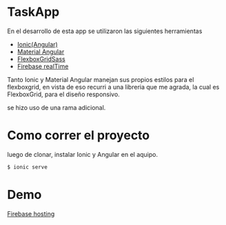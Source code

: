 # TaskApp


En el desarrollo de esta app se utilizaron las siguientes herramientas

  - [Ionic(Angular)]
  - [Material Angular]
  - [FlexboxGridSass]
  - [Firebase realTime]

Tanto Ionic y Material Angular manejan sus propios estilos para el flexboxgrid, en vista de eso recurri a una libreria que me agrada, la cual es FlexboxGrid, para el diseño responsivo.

se hizo uso de una rama adicional. 

# Como correr el proyecto
luego de clonar, instalar Ionic y Angular en el aquipo.
```sh
$ ionic serve
```
# Demo
[Firebase hosting]

[Firebase hosting]: <https://taskapp-7a981.firebaseapp.com/>
[Ionic(Angular)]: <https://ionicframework.com/>
[Material Angular]: <https://material.angular.io/>
[FlexboxGridSass]: <http://flexboxgrid.com/>
[Firebase realTime]: <https://firebase.google.com/>
